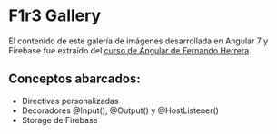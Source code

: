 # F1r3 Gallery

El contenido de este galería de imágenes desarrollada en Angular 7 y Firebase fue extraído del [curso de Angular de Fernando Herrera](https://www.udemy.com/course/angular-2-fernando-herrera/).

## Conceptos abarcados:

* Directivas personalizadas
* Decoradores @Input(), @Output() y @HostListener()
* Storage de Firebase
